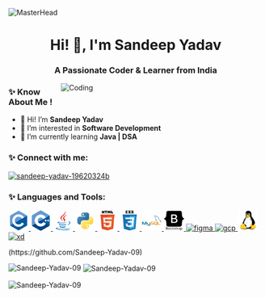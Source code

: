 ![MasterHead](https://previews.123rf.com/images/karpenkoilia/karpenkoilia1805/karpenkoilia180500027/102146167-vector-line-web-concept-for-programming-linear-web-banner-for-coding-.jpg?fj=1)
<h1 align="center">Hi! 👋, I'm Sandeep Yadav</h1>
<h3 align="center">A Passionate Coder & Learner from India</h3>
<img align="right" alt="Coding" width="400" src="https://cdn.dribbble.com/users/1162077/screenshots/3848914/programmer.gif">

<h3 align="left">✨ Know About Me !</h3>

- 👋 Hi! I’m **Sandeep Yadav**
- 👀 I’m interested in **Software Development**  
- 🌱 I’m currently learning **Java | DSA**

<!--- 💞️ I’m looking to collaborate on ...--->
<!--- 📫 How to reach me ...--->
<h3 align="left">✨ Connect with me:</h3>
<p align="left">
<a href="https://www.linkedin.com/in/sandeep-yadav-19620324b/" target="blank"><img align="center" src="https://raw.githubusercontent.com/rahuldkjain/github-profile-readme-generator/master/src/images/icons/Social/linked-in-alt.svg" alt="sandeep-yadav-19620324b" height="30" width="40" /></a>
</p>


<h3 align="left">✨ Languages and Tools:</h3>
<p align="left"> 
<a href="https://www.cprogramming.com/" target="_blank" rel="noreferrer"> <img src="https://raw.githubusercontent.com/devicons/devicon/master/icons/c/c-original.svg" alt="c" width="40" height="40"/> </a>
<a href="https://www.w3schools.com/cpp/" target="_blank" rel="noreferrer"> <img src="https://raw.githubusercontent.com/devicons/devicon/master/icons/cplusplus/cplusplus-original.svg" alt="cplusplus" width="40" height="40"/> </a> 
</a> <a href="https://www.java.com" target="_blank" rel="noreferrer"> <img src="https://raw.githubusercontent.com/devicons/devicon/master/icons/java/java-original.svg" alt="java" width="40" height="40"/> </a> 
<a href="https://www.python.org" target="_blank" rel="noreferrer"> <img src="https://raw.githubusercontent.com/devicons/devicon/master/icons/python/python-original.svg" alt="python" width="40" height="40"/> 
<a href="https://www.w3.org/html/" target="_blank" rel="noreferrer"> <img src="https://raw.githubusercontent.com/devicons/devicon/master/icons/html5/html5-original-wordmark.svg" alt="html5" width="40" height="40"/> </a> 
<a href="https://www.w3schools.com/css/" target="_blank" rel="noreferrer"> <img src="https://raw.githubusercontent.com/devicons/devicon/master/icons/css3/css3-original-wordmark.svg" alt="css3" width="40" height="40"/> </a> 
<a href="https://www.mysql.com/" target="_blank" rel="noreferrer"> <img src="https://raw.githubusercontent.com/devicons/devicon/master/icons/mysql/mysql-original-wordmark.svg" alt="mysql" width="40" height="40"/> </a> 
<a href="https://getbootstrap.com" target="_blank" rel="noreferrer"> <img src="https://raw.githubusercontent.com/devicons/devicon/master/icons/bootstrap/bootstrap-plain-wordmark.svg" alt="bootstrap" width="40" height="40"/> </a> 
<a href="https://www.figma.com/" target="_blank" rel="noreferrer"> <img src="https://www.vectorlogo.zone/logos/figma/figma-icon.svg" alt="figma" width="40" height="40"/> </a> 
<a href="https://cloud.google.com" target="_blank" rel="noreferrer"> <img src="https://www.vectorlogo.zone/logos/google_cloud/google_cloud-icon.svg" alt="gcp" width="40" height="40"/> </a>  
<a href="https://www.linux.org/" target="_blank" rel="noreferrer"> <img src="https://raw.githubusercontent.com/devicons/devicon/master/icons/linux/linux-original.svg" alt="linux" width="40" height="40"/> </a> 
<a href="https://www.adobe.com/products/xd.html" target="_blank" rel="noreferrer"> <img src="https://cdn.worldvectorlogo.com/logos/adobe-xd.svg" alt="xd" width="40" height="40"/> </a> 
</p>

<!---[![Sarthak's GitHub activity graph](https://activity-graph.herokuapp.com/graph?username=Sandeep-Yadav-09&&theme=xcode)]--->(https://github.com/Sandeep-Yadav-09)
<p><img align="left" src="https://github-readme-stats.vercel.app/api/top-langs?username=Sandeep-Yadav-09&show_icons=true&locale=en&layout=compact&theme=tokyonight" alt="Sandeep-Yadav-09" /></p>
<p>&nbsp;<img align="center" src="https://github-readme-stats.vercel.app/api?username=Sandeep-Yadav-09&show_icons=true&locale=en&theme=khaki" alt="Sandeep-Yadav-09" /></p>
<p><img align="center" src="https://github-readme-streak-stats.herokuapp.com/?user=Sandeep-Yadav-09&&theme=tokyonight" alt="Sandeep-Yadav-09" /></p>


<!---a href="  " target="blank"><img align="center" src="https://raw.githubusercontent.com/rahuldkjain/github-profile-readme-generator/master/src/images/icons/Social/twitter.svg" alt="sandeepyadav" height="30" width="40" /></a--->
<!---a href="   " target="blank"><img align="center" src="https://raw.githubusercontent.com/rahuldkjain/github-profile-readme-generator/master/src/images/icons/Social/instagram.svg" alt="sandeep_yadav" height="30" width="40" /></a--->

<!---
Sandeep-Yadav-09/Sandeep-Yadav-09 is a ✨ special ✨ repository because its `README.md` (this file) appears on your GitHub profile.
You can click the Preview link to take a look at your changes.
--->
